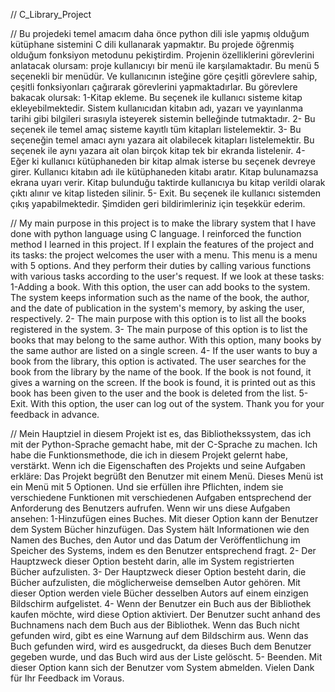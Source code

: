 // C_Library_Project




// Bu projedeki temel amacım daha önce python dili isle yapmış olduğum kütüphane sistemini C dili kullanarak yapmaktır. Bu projede öğrenmiş olduğum fonksiyon metodunu pekiştirdim. Projenin özelliklerini görevlerini anlatacak olursam: proje kullanıcıyı bir menü ile karşılamaktadır. Bu menü 5 seçenekli bir menüdür. Ve kullanıcının isteğine göre çeşitli görevlere sahip, çeşitli fonksiyonları çağırarak görevlerini yapmaktadırlar. Bu görevlere bakacak olursak: 1-Kitap ekleme. Bu seçenek ile kullanıcı sisteme kitap ekleyebilmektedir. Sistem kullanıcıdan kitabın adı, yazarı ve yayınlanma tarihi gibi bilgileri sırasıyla isteyerek sistemin belleğinde tutmaktadır. 2- Bu seçenek ile temel amaç sisteme kayıtlı tüm kitapları listelemektir. 3- Bu seçeneğin temel amacı aynı yazara ait olabilecek kitapları listelemektir. Bu seçenek ile aynı yazara ait olan birçok kitap tek bir ekranda listelenir. 4- Eğer ki kullanıcı kütüphaneden bir kitap almak isterse bu seçenek devreye girer. Kullanıcı kitabın adı ile kütüphaneden kitabı aratır. Kitap bulunamazsa ekrana uyarı verir. Kitap bulunduğu taktirde kullanıcıya bu kitap verildi olarak çıktı alınır ve kitap listeden silinir. 5- Exit. Bu seçenek ile kullanıcı sistemden çıkış yapabilmektedir. Şimdiden geri bildirimleriniz için teşekkür ederim.




// My main purpose in this project is to make the library system that I have done with python language using C language. I reinforced the function method I learned in this project. If I explain the features of the project and its tasks: the project welcomes the user with a menu. This menu is a menu with 5 options. And they perform their duties by calling various functions with various tasks according to the user's request. If we look at these tasks: 1-Adding a book. With this option, the user can add books to the system. The system keeps information such as the name of the book, the author, and the date of publication in the system's memory, by asking the user, respectively. 2- The main purpose with this option is to list all the books registered in the system. 3- The main purpose of this option is to list the books that may belong to the same author. With this option, many books by the same author are listed on a single screen. 4- If the user wants to buy a book from the library, this option is activated. The user searches for the book from the library by the name of the book. If the book is not found, it gives a warning on the screen. If the book is found, it is printed out as this book has been given to the user and the book is deleted from the list. 5- Exit. With this option, the user can log out of the system. Thank you for your feedback in advance.



// Mein Hauptziel in diesem Projekt ist es, das Bibliothekssystem, das ich mit der Python-Sprache gemacht habe, mit der C-Sprache zu machen. Ich habe die Funktionsmethode, die ich in diesem Projekt gelernt habe, verstärkt. Wenn ich die Eigenschaften des Projekts und seine Aufgaben erkläre: Das Projekt begrüßt den Benutzer mit einem Menü. Dieses Menü ist ein Menü mit 5 Optionen. Und sie erfüllen ihre Pflichten, indem sie verschiedene Funktionen mit verschiedenen Aufgaben entsprechend der Anforderung des Benutzers aufrufen. Wenn wir uns diese Aufgaben ansehen: 1-Hinzufügen eines Buches. Mit dieser Option kann der Benutzer dem System Bücher hinzufügen. Das System hält Informationen wie den Namen des Buches, den Autor und das Datum der Veröffentlichung im Speicher des Systems, indem es den Benutzer entsprechend fragt. 2- Der Hauptzweck dieser Option besteht darin, alle im System registrierten Bücher aufzulisten. 3- Der Hauptzweck dieser Option besteht darin, die Bücher aufzulisten, die möglicherweise demselben Autor gehören. Mit dieser Option werden viele Bücher desselben Autors auf einem einzigen Bildschirm aufgelistet. 4- Wenn der Benutzer ein Buch aus der Bibliothek kaufen möchte, wird diese Option aktiviert. Der Benutzer sucht anhand des Buchnamens nach dem Buch aus der Bibliothek. Wenn das Buch nicht gefunden wird, gibt es eine Warnung auf dem Bildschirm aus. Wenn das Buch gefunden wird, wird es ausgedruckt, da dieses Buch dem Benutzer gegeben wurde, und das Buch wird aus der Liste gelöscht. 5- Beenden. Mit dieser Option kann sich der Benutzer vom System abmelden. Vielen Dank für Ihr Feedback im Voraus.
